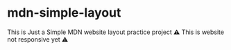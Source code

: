 # mdn-simple-layout
 This is Just a Simple MDN website layout practice project
⚠️ This is website not responsive yet ⚠️
